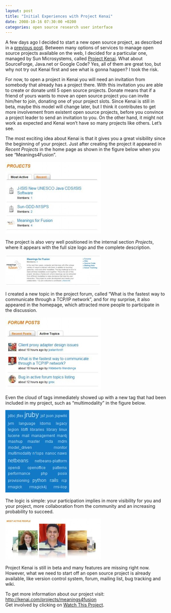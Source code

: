 ```yaml
---
layout: post
title: "Initial Experiences with Project Kenai"
date: 2008-10-16 07:30:00 +0200
categories: open source research user interface
---
```


A few days ago I decided to start a new open source project, as described in a <a href="http://planexstrategy.blogspot.com/2008/10/framework-for-future-of-user.html">previous post</a>. Between many options of services to manage open source projects available on the web, I decided for a particular one, managed by Sun Microsystems, called <a href="http://www.kenai.com/">Project Kenai</a>. What about SourceForge, Java.net or Google Code? Yes, all of them are great too, but why not try out Kenai first and see what is gonna happen? I took the risk.

For now, to open a project in Kenai you will need an invitation from somebody that already has a project there. With this invitation you are able to create or donate until 5 open source projects. Donate means that if a friend of yours wants to move an open source project you can invite him/her to join, donating one of your project slots. Since Kenai is still in beta, maybe this model will change later, but I think it contributes to get more involvement from existent open source projects, before you convince a project leader to send an invitation to you. On the other hand, it might not work as expected and Kenai won’t have so many projects like others. Let’s see.

The most exciting idea about Kenai is that it gives you a great visibility since the beginning of your project. Just after creating the project it appeared in <span style="font-style: italic;">Recent Projects</span> in the home page as shown in the figure below when you see “Meanings4Fusion”.

<a href="http://69.89.31.239/~hildeber/wp-content/uploads/2008/10/projects.jpg">![projects-300x224.jpg](/images/posts/projects-300x224.jpg)</a>

The project is also very well positioned in the internal section <span style="font-style: italic;">Projects</span>, where it appears with the full size logo and the complete description.

<a href="http://69.89.31.239/~hildeber/wp-content/uploads/2008/10/project.jpg">![project-300x97.jpg](/images/posts/project-300x97.jpg)</a>

I created a new topic in the project forum, called “What is the fastest way to communicate through a TCP/IP network”, and for my surprise, it also appeared in the homepage, which attracted more people to participate in the discussion.

<a href="http://69.89.31.239/~hildeber/wp-content/uploads/2008/10/forum-posts.jpg">![forum-posts-300x224.jpg](/images/posts/forum-posts-300x224.jpg)</a>

Even the cloud of tags immediately showed up with a new tag that had been included in my project, such as “multimodality” in the figure below.

<a href="http://69.89.31.239/~hildeber/wp-content/uploads/2008/10/cloud.jpg">![cloud.jpg](/images/posts/cloud.jpg)</a>

The logic is simple: your participation implies in more visibility for you and your project, more collaboration from the community and an increasing probability to succeed.

<a href="http://69.89.31.239/~hildeber/wp-content/uploads/2008/10/most-active-people.jpg">![most-active-people-300x127.jpg](/images/posts/most-active-people-300x127.jpg)</a>

Project Kenai is still in beta and many features are missing right now. However, what we need to start off an open source project is already available, like version control system, forum, mailing list, bug tracking and wiki.

To get more information about our project visit:<br/><a href="http://kenai.com/projects/meanings4fusion">http://kenai.com/projects/meanings4fusion</a><br/>Get involved by clicking on <a href="http://kenai.com/projects/meanings4fusion/watch">Watch This Project</a>.
